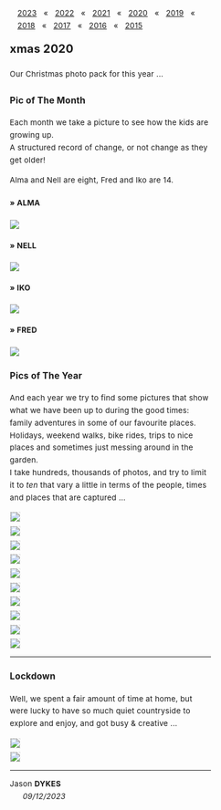 <head><title> xmas 2020 </title></head>

<link rel="stylesheet" type="text/css" href="https://jsndyks.github.io/web/css/pages.css"/>

<style>
  ul {list-style-type: "» "; margin-left:-1em}
  li {padding-top:0.25em;padding-bottom:0.25em;}
  .oneCol {padding-left:15%;padding-right:15%; font-size:95%; letter-spacing: +0.25px; line-height:1.65 }
  .crash {font-weight:bold; font-size:100%}
  .crash .caps {font-weight:bold; font-size:90%; font-variant-caps: all-caps}
  .indent {font-style:normal}
  .navBar {float:right; padding-left:1em; text-align"right; markdown:1}
</style>

<div class="oneCol" width="67%" markdown="1">

<div class='navBar' markdown="1">

[2023](../2023) &nbsp;&nbsp;&laquo;&nbsp;&nbsp; [2022](../2022) &nbsp;&nbsp;&laquo;&nbsp;&nbsp; [2021](../2021) &nbsp;&nbsp;&laquo;&nbsp;&nbsp; [2020](../2020) &nbsp;&nbsp;&laquo;&nbsp;&nbsp; [2019](../2019) &nbsp;&nbsp;&laquo;&nbsp;&nbsp; [2018](../2018) &nbsp;&nbsp;&laquo;&nbsp;&nbsp; [2017](../2017) &nbsp;&nbsp;&laquo;&nbsp;&nbsp; [2016](../2016) &nbsp;&nbsp;&laquo;&nbsp;&nbsp; [2015](../2015)
</div>

## xmas 2020

Our Christmas photo pack for this year ...

### Pic of The Month

Each month we take a picture to see how the kids are growing up.<br/>
A structured record of change, or not change as they get older!

Alma and Nell are eight, Fred and Iko are 14.

#### &raquo; ALMA

<div class="topTitle" width="80%" style="margin-top:0.5em; margin-bottom:0.5em">
<a href="./alma20-3600x2400.jpg"><img src="alma20-3600x2400.jpg" style="border:none"/></a>
</div>

#### &raquo; NELL

<div class="topTitle" width="80%" style="margin-top:0.5em; margin-bottom:0.5em">
<a href="./nell20-3600x2400.jpg"><img src="nell20-3600x2400.jpg" style="border:none"/></a>
</div>

#### &raquo; IKO

<div class="topTitle" width="80%" style="margin-top:0.5em; margin-bottom:0.5em">
<a href="./iko20-3600x2400.jpg"><img src="iko20-3600x2400.jpg" style="border:none"/></a>
</div>

#### &raquo; FRED

<div class="topTitle" width="80%" style="margin-top:0.5em; margin-bottom:0.5em">
<a href="./fred20-3600x2400.jpg"><img src="fred20-3600x2400.jpg" style="border:none"/></a>
</div>

### Pics of The Year

And each year we try to find some pictures that show what we have been up to during the good times: family adventures in some of our favourite places.<br/>Holidays, weekend walks, bike rides, trips to nice places and sometimes just messing around in the garden.<br/>
I take hundreds, thousands of photos, and try to limit it to _ten_ that vary a little in terms of the people, times and places  that are captured ...

<div class="topTitle" width="80%" style="margin-top:0.5em; margin-bottom:0.5em">
<a href="xmas2020.alma.jpg"><img src="xmas2020.alma.jpg" style="border:dashed #e0e0e0 1px"/></a>
</div>

<div class="topTitle" width="80%" style="margin-top:0.5em; margin-bottom:0.5em">
<a href="xmas2020.iko.jpg"><img src="xmas2020.iko.jpg" style="border:dashed #e0e0e0 1px"/></a>
</div>

<div class="topTitle" width="80%" style="margin-top:0.5em; margin-bottom:0.5em">
<a href="xmas2020.fred.jpg"><img src="xmas2020.fred.jpg" style="border:dashed #e0e0e0 1px"/></a>
</div>

<div class="topTitle" width="80%" style="margin-top:0.5em; margin-bottom:0.5em">
<a href="xmas2020.nell.jpg"><img src="xmas2020.nell.jpg" style="border:dashed #e0e0e0 1px"/></a>
</div>

<div class="topTitle" width="80%" style="margin-top:0.5em; margin-bottom:0.5em">
<a href="xmas2020.family.jpg"><img src="xmas2020.family.jpg" style="border:dashed #e0e0e0 1px"/></a>
</div>

<div class="topTitle" width="80%" style="margin-top:0.5em; margin-bottom:0.5em">
<a href="xmas2020.boysBikes.jpg"><img src="xmas2020.boysBikes.jpg" style="border:dashed #e0e0e0 1px"/></a>
</div>

<div class="topTitle" width="80%" style="margin-top:0.5em; margin-bottom:0.5em">
<a href="xmas2020.boysPaddle.jpg"><img src="xmas2020.boysPaddle.jpg" style="border:dashed #e0e0e0 1px"/></a>
</div>

<div class="topTitle" width="80%" style="margin-top:0.5em; margin-bottom:0.5em">
<a href="xmas2020.girlsBikes.jpg"><img src="xmas2020.girlsBikes.jpg" style="border:dashed #e0e0e0 1px"/></a>
</div>

<div class="topTitle" width="80%" style="margin-top:0.5em; margin-bottom:0.5em">
<a href="xmas2020.rockers.jpg"><img src="xmas2020.rockers.jpg" style="border:dashed #e0e0e0 1px"/></a>
</div>

<div class="topTitle" width="80%" style="margin-top:0.5em; margin-bottom:0.5em">
<a href="xmas2020.FINA.jpg"><img src="xmas2020.FINA.jpg" style="border:dashed #e0e0e0 1px"/></a>
</div>

---

### Lockdown

Well, we spent a fair amount of time at home, but were lucky to have so much quiet countryside to explore and enjoy, and got busy &amp; creative ... 

<div class="topTitle" width="80%" style="margin-top:0.5em; margin-bottom:0.5em">
<a href="xmas2020.lockDown.288.jpg"><img src="xmas2020.lockDown.288.jpg" style="border:dashed #e0e0e0 1px"/></a>
</div>

<div class="topTitle" width="80%" style="margin-top:0.5em; margin-bottom:0.5em">
<a href="xmas2020.cards.v3.jpg"><img src="xmas2020.cards.v3.jpg" style="border:dashed #e0e0e0 1px"/></a>
</div>


---

<div class="jdSig" markdown="1">

Jason **DYKES**<br/>
<span style="padding-left:0.5em">&nbsp;&nbsp;&nbsp;&nbsp;_09/12/2023_<br/></span>
<!--- <br/>🐁 --->
<!--- update --->

</div>
